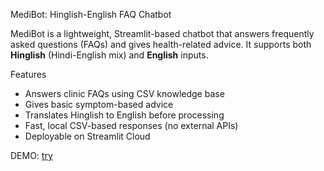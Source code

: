 MediBot: Hinglish-English FAQ Chatbot

MediBot is a lightweight, Streamlit-based chatbot that answers frequently asked questions (FAQs) and gives health-related advice. It supports both **Hinglish** (Hindi-English mix) and **English** inputs.

Features

-  Answers clinic FAQs using CSV knowledge base
-  Gives basic symptom-based advice
-  Translates Hinglish to English before processing
-  Fast, local CSV-based responses (no external APIs)
-  Deployable on Streamlit Cloud

 DEMO: [try](https://medibothinglishenglish-blaknwsappv8tuowkm4wrrr.streamlit.app/)

